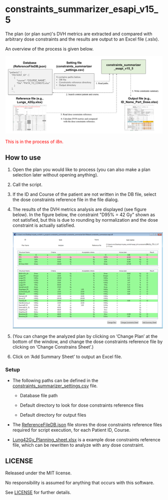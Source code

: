 # constraints_summarizer_esapi_v15_5

The plan (or plan sum)'s DVH metrics are extracted and compared with arbitrary dose constraints and the results are output to an Excel file (.xslx).

An overview of the process is given below.

![constraints_summarizer_overview](./images/constraints_summarizer_overview.png)



<span style="color:#ff0000;">This is in the process of i8n.</span>



## How to use

1. Open the plan you would like to process (you can also make a plan selection later without opening anything).

2. Call the script.

3. If the ID and Course of the patient are not written in the DB file, select the dose constraints reference file in the file dialog.

4. The results of the DVH metrics analysis are displayed (see figure below). In the figure below, the constraint "D95% = 42 Gy" shown as not satisfied, but this is due to rounding by normalization and the dose constraint is actually satisfied.

   ![execute_constrains_summarizer](./images/execute_constrains_summarizer.png)

5. (You can change the analyzed plan by clicking on ‘Change Plan’ at the bottom of the window, and change the dose constraints reference file by clicking on ‘Change Constrains Sheet’.) 

6. Click on ‘Add Summary Sheet’ to output an Excel file.



### Setup

- The following paths can be defined in the [constraints_summarizer_settings.csv](https://github.com/akiaji-k/constraints_summarizer_esapi_v15_5/blob/main/constraints_summarizer_settings.csv) file.

  - Database file path

  - Default directory to look for dose constraints reference files 

  - Default directory for output files 

- The [ReferenceFileDB.json](https://github.com/akiaji-k/constraints_summarizer_esapi_v15_5/blob/main/ReferenceFileDB.json) file stores the dose constraints reference files required for script execution, for each Patient ID, Course.

- [Lung42Gy_Planning_sheet.xlsx](https://github.com/akiaji-k/constraints_summarizer_esapi_v15_5/blob/main/%E8%82%BA42Gy_%E3%83%97%E3%83%A9%E3%83%B3%E3%83%8B%E3%83%B3%E3%82%B0%E3%82%B7%E3%83%BC%E3%83%88.xlsx) is a example dose constraints reference file, which can be rewritten to analyze with any dose constraint.



## LICENSE

Released under the MIT license.

No responsibility is assumed for anything that occurs with this software.

See [LICENSE](https://github.com/akiaji-k/constraints_summarizer_esapi_v15_5/blob/main/LICENSE) for further details.

